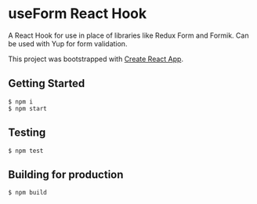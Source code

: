 # useForm React Hook

A React Hook for use in place of libraries like Redux Form and Formik. Can be used with Yup for form validation.

This project was bootstrapped with [Create React App](https://github.com/facebook/create-react-app).

## Getting Started

    $ npm i
    $ npm start


## Testing

    $ npm test

## Building for production

    $ npm build

